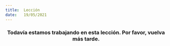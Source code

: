 ```yaml
---
title:  Lección
date:   19/05/2021
---
```


### <center>Todavía estamos trabajando en esta lección. Por favor, vuelva más tarde.</center>